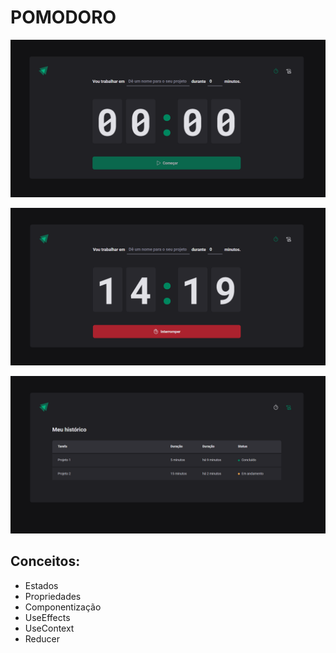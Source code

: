 # POMODORO

![todo](/src/assets/screen1.png)

![todo](/src/assets/screen2.png)

![todo](/src/assets/screen3.png)

## Conceitos:

- Estados
- Propriedades
- Componentização
- UseEffects
- UseContext
- Reducer
